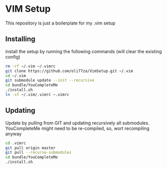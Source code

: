 # VIM Setup

This repository is just a boilerplate for my .vim setup

## Installing

install the setup by running the following commands (will clear the existing config)

```sh
rm -rf ~/.vim ~/.vimrc
git clone https://github.com/oli77za/VimSetup.git ~/.vim
cd ~/.vim
git submodule update --init --recursive
cd bundle/YouCompleteMe
./install.sh
ln -sf ~/.vim/.vimrc ~.vimrc
```

## Updating
Update by pulling from GIT and updating recursively all submodules. YouCompleteMe might need to be re-compiled, so, wort recompiling anyway
```sh
cd .vimrc
git pull origin master
git pull --recurse-submodules
cd bundle/YouCompleteMe
./install.sh
```

